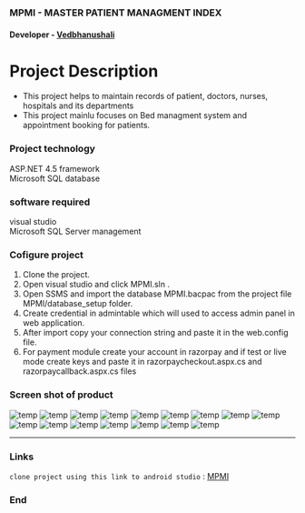 ### MPMI - MASTER PATIENT MANAGMENT INDEX

#### Developer - [Vedbhanushali](https://github.com/Vedbhanushali)

# Project Description
- This project helps to maintain records of patient, doctors, nurses, hospitals and its departments
- This project mainlu focuses on Bed managment system and appointment booking for patients.


### Project technology
ASP.NET 4.5 framework </br>
Microsoft SQL database

### software required
visual studio </br>
Microsoft SQL Server management 

### Cofigure project
1) Clone the project.
2) Open visual studio and click MPMI.sln .
3) Open SSMS and import the database MPMI.bacpac from the project file MPMI/database_setup folder.
4) Create credential in admintable which will used to access admin panel in web application.
4) After import copy your connection string and paste it in the web.config file.
5) For payment module create your account in razorpay and if test or live mode create keys and paste it in razorpaycheckout.aspx.cs and razorpaycallback.aspx.cs files

### Screen shot of product
![temp](https://github.com/Vedbhanushali/MPMI/blob/main/img_product/1.png?raw=true "Title")
![temp](https://github.com/Vedbhanushali/MPMI/blob/main/img_product/2.png?raw=true "Title")
![temp](https://github.com/Vedbhanushali/MPMI/blob/main/img_product/3.png?raw=true "Title")
![temp](https://github.com/Vedbhanushali/MPMI/blob/main/img_product/4.png?raw=true "Title")
![temp](https://github.com/Vedbhanushali/MPMI/blob/main/img_product/5.png?raw=true "Title")
![temp](https://github.com/Vedbhanushali/MPMI/blob/main/img_product/6.png?raw=true "Title")
![temp](https://github.com/Vedbhanushali/MPMI/blob/main/img_product/7.png?raw=true "Title")
![temp](https://github.com/Vedbhanushali/MPMI/blob/main/img_product/8.png?raw=true "Title")
![temp](https://github.com/Vedbhanushali/MPMI/blob/main/img_product/9.png?raw=true "Title")
![temp](https://github.com/Vedbhanushali/MPMI/blob/main/img_product/10.png?raw=true "Title")
![temp](https://github.com/Vedbhanushali/MPMI/blob/main/img_product/11.png?raw=true "Title")
![temp](https://github.com/Vedbhanushali/MPMI/blob/main/img_product/12.png?raw=true "Title")
![temp](https://github.com/Vedbhanushali/MPMI/blob/main/img_product/13.png?raw=true "Title")
![temp](https://github.com/Vedbhanushali/MPMI/blob/main/img_product/14.png?raw=true "Title")
![temp](https://github.com/Vedbhanushali/MPMI/blob/main/img_product/15.png?raw=true "Title")
![temp](https://github.com/Vedbhanushali/MPMI/blob/main/img_product/16.png?raw=true "Title")

----
### Links

`clone project using this link to android studio` :
 [MPMI](https://github.com/rdodiya/MPMI.git)

### End
